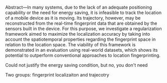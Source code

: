 Abstract—In many systems, due to the lack of an adequate positioning
capability or the need for energy saving, it is infeasible to
track the location of a mobile device as it is moving. Its trajectory,
however, may be reconstructed from the real-time fingerprint
data that are obtained by the sensors built in the device. For
this purpose, we investigate a regularization framework aimed
to maximize the localization accuracy by taking into account
the spatiotemporal properties regarding the fingerprint space in
relation to the location space. The viability of this framework is
demonstrated in an evaluation using real-world datasets, which
shows its potential to outperform conventional approaches to
location fingerprinting.

Could not justify the energy saving condition, but no, you don't need

Two groups: fingerprint localizaiton and  trajecotry